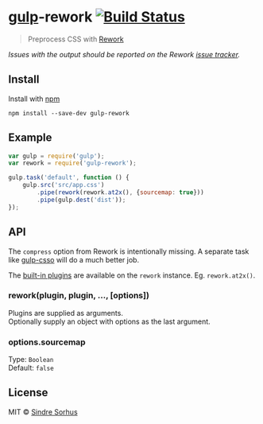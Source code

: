 # [gulp](https://github.com/wearefractal/gulp)-rework [![Build Status](https://secure.travis-ci.org/sindresorhus/gulp-rework.png?branch=master)](http://travis-ci.org/sindresorhus/gulp-rework)

> Preprocess CSS with [Rework](https://github.com/visionmedia/rework)

*Issues with the output should be reported on the Rework [issue tracker](https://github.com/visionmedia/rework/issues).*


## Install

Install with [npm](https://npmjs.org/package/gulp-rework)

```
npm install --save-dev gulp-rework
```


## Example

```js
var gulp = require('gulp');
var rework = require('gulp-rework');

gulp.task('default', function () {
	gulp.src('src/app.css')
		.pipe(rework(rework.at2x(), {sourcemap: true}))
		.pipe(gulp.dest('dist'));
});
```

## API

The `compress` option from Rework is intentionally missing. A separate task like [gulp-csso](https://github.com/ben-eb/gulp-csso) will do a much better job.

The [built-in plugins](https://github.com/visionmedia/rework#plugins) are available on the `rework` instance. Eg. `rework.at2x()`.

### rework(plugin, plugin, ..., [options])

Plugins are supplied as arguments.  
Optionally supply an object with options as the last argument.

### options.sourcemap

Type: `Boolean`  
Default: `false`


## License

MIT © [Sindre Sorhus](http://sindresorhus.com)

